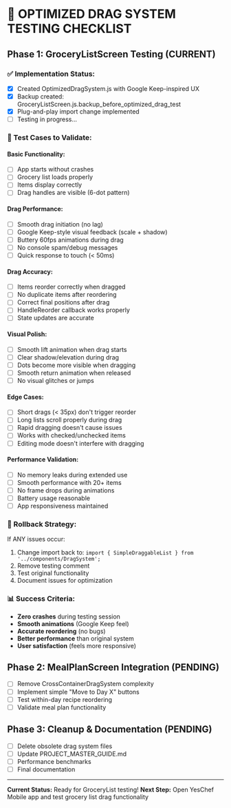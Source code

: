 # 🧪 OPTIMIZED DRAG SYSTEM TESTING CHECKLIST

## Phase 1: GroceryListScreen Testing (CURRENT)

### ✅ Implementation Status:
- [x] Created OptimizedDragSystem.js with Google Keep-inspired UX
- [x] Backup created: GroceryListScreen.js.backup_before_optimized_drag_test  
- [x] Plug-and-play import change implemented
- [ ] Testing in progress...

### 🎯 Test Cases to Validate:

#### **Basic Functionality:**
- [ ] App starts without crashes
- [ ] Grocery list loads properly 
- [ ] Items display correctly
- [ ] Drag handles are visible (6-dot pattern)

#### **Drag Performance:**
- [ ] Smooth drag initiation (no lag)
- [ ] Google Keep-style visual feedback (scale + shadow)
- [ ] Buttery 60fps animations during drag
- [ ] No console spam/debug messages
- [ ] Quick response to touch (< 50ms)

#### **Drag Accuracy:**
- [ ] Items reorder correctly when dragged
- [ ] No duplicate items after reordering
- [ ] Correct final positions after drag
- [ ] HandleReorder callback works properly
- [ ] State updates are accurate

#### **Visual Polish:**
- [ ] Smooth lift animation when drag starts
- [ ] Clear shadow/elevation during drag
- [ ] Dots become more visible when dragging
- [ ] Smooth return animation when released
- [ ] No visual glitches or jumps

#### **Edge Cases:**
- [ ] Short drags (< 35px) don't trigger reorder
- [ ] Long lists scroll properly during drag
- [ ] Rapid dragging doesn't cause issues
- [ ] Works with checked/unchecked items
- [ ] Editing mode doesn't interfere with dragging

#### **Performance Validation:**
- [ ] No memory leaks during extended use
- [ ] Smooth performance with 20+ items
- [ ] No frame drops during animations
- [ ] Battery usage reasonable
- [ ] App responsiveness maintained

### 🚨 Rollback Strategy:
If ANY issues occur:
1. Change import back to: `import { SimpleDraggableList } from '../components/DragSystem';`
2. Remove testing comment
3. Test original functionality
4. Document issues for optimization

### 📊 Success Criteria:
- **Zero crashes** during testing session
- **Smooth animations** (Google Keep feel)
- **Accurate reordering** (no bugs)
- **Better performance** than original system
- **User satisfaction** (feels more responsive)

## Phase 2: MealPlanScreen Integration (PENDING)
- [ ] Remove CrossContainerDragSystem complexity
- [ ] Implement simple "Move to Day X" buttons  
- [ ] Test within-day recipe reordering
- [ ] Validate meal plan functionality

## Phase 3: Cleanup & Documentation (PENDING)
- [ ] Delete obsolete drag system files
- [ ] Update PROJECT_MASTER_GUIDE.md
- [ ] Performance benchmarks
- [ ] Final documentation

---
**Current Status:** Ready for GroceryList testing!
**Next Step:** Open YesChef Mobile app and test grocery list drag functionality